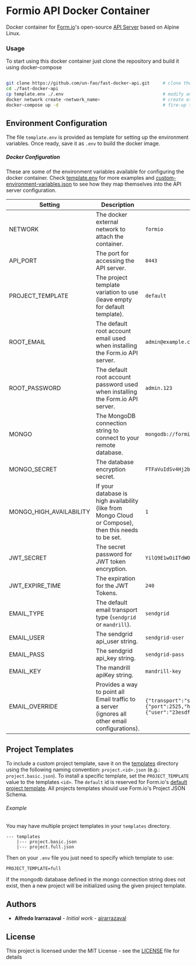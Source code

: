 # Formio API Docker Container

Docker container for [Form.io](https://form.io)'s open-source [API Server](https://github.com/formio/formio) based on Alpine Linux.

### Usage

To start using this docker container just clone the repository and build it using docker-compose

```sh

git clone https://github.com/un-fao/fast-docker-api.git     # clone the repository
cd ./fast-docker-api                                       
cp template.env ./.env                                      # modify and save the .env file
docker network create <network_name>                        # create external network (formio by default)
docker-compose up -d                                        # fire-up the docker container
```

## Environment Configuration

The file `template.env` is provided as template for setting up the environment variables.  Once ready, save it as `.env` to build the docker image.

##### Docker Configuration

These are some of the environment variables available for configuring the docker container.  Check [template.env](template.env) for more examples and [custom-environment-variables.json](config/custom-environment-variables.json) to see how they map themselves into the API server configuration.

| Setting             | Description                                          | Example                         |
|------------------|------------------------------------------------------|---------------------------------|
| NETWORK          | The docker external network to attach the container. | `formio`                        |
| API_PORT         | The port for accessing the API server.               | `8443`                          |
| PROJECT_TEMPLATE | The project template variation to use (leave empty for default template). | `default`                        |
| ROOT_EMAIL    | The default root account email used when installing the Form.io API server. | `admin@example.com`                          |
| ROOT_PASSWORD    | The default root account password used when installing the Form.io API server.  | `admin.123`                          |
| MONGO         | The MongoDB connection string to connect to your remote database. | `mongodb://formio-mongo:27017/formioapp`|
| MONGO_SECRET | The database encryption secret.             | `FTFaVuIdSv4Hj2bjnwae`|
| MONGO_HIGH_AVAILABILITY| 	If your database is high availability (like from Mongo Cloud or Compose), then this needs to be set. | `1`|
| JWT_SECRET | The secret password for JWT token encryption.|`YilQ9E1wOiITdWOeaMCL`|
| JWT_EXPIRE_TIME | The expiration for the JWT Tokens. | `240`|
| EMAIL_TYPE | The default email transport type (`sendgrid` or `mandrill`). | `sendgrid`|
| EMAIL_USER | The sendgrid api_user string.| `sendgrid-user` |
| EMAIL_PASS | The sendgrid api_key string.| `sendgrid-pass` |
| EMAIL_KEY | The mandrill apiKey string. | `mandrill-key` |
| EMAIL_OVERRIDE | Provides a way to point all Email traffic to a server (ignores all other email configurations). | `{"transport":"smtp","settings":{"port":2525,"host":"smtp.mailtrap.io","auth":{"user":"23esdffd53ac","pass":"324csdfsdf989a"}}}` |


## Project Templates

To include a custom project template, save it on the [templates](templates) directory using the following naming convention: `project.<id>.json` (e.g.: `project.basic.json`).  To install a specific template, set the `PROJECT_TEMPLATE` value to the templates `<id>`.  The `default` id is reserved for Form.io's [default project template](https://github.com/formio/formio-app-formio/blob/master/dist/project.json). All projects templates should use Form.io's Project JSON Schema.

###### Example

You may have multiple project templates in your `templates` directory.

```
--- templates
    |--- project.basic.json
    |--- project.full.json
```

Then on your `.env` file you just need to specify which template to use:

```
PROJECT_TEMPLATE=full
```

If the mongodb database defined in the mongo connection string does not exist, then a new project will be initialized using the given project template.

## Authors

* **Alfredo Irarrazaval** - *Initial work* - [airarrazaval](https://github.com/airarrazaval)

## License

This project is licensed under the MIT License - see the [LICENSE](LICENSE) file for details

